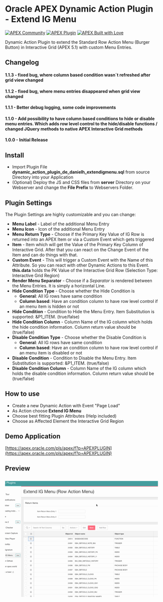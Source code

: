 # Oracle APEX Dynamic Action Plugin - Extend IG Menu

[![APEX Community](https://cdn.rawgit.com/Dani3lSun/apex-github-badges/78c5adbe/badges/apex-community-badge.svg)](https://github.com/Dani3lSun/apex-github-badges) [![APEX Plugin](https://cdn.rawgit.com/Dani3lSun/apex-github-badges/b7e95341/badges/apex-plugin-badge.svg)](https://github.com/Dani3lSun/apex-github-badges)
[![APEX Built with Love](https://cdn.rawgit.com/Dani3lSun/apex-github-badges/7919f913/badges/apex-love-badge.svg)](https://github.com/Dani3lSun/apex-github-badges)

Dynamic Action Plugin to extend the Standard Row Action Menu (Burger Button) in Interactive Grid (APEX 5.1) with custom Menu Entries.


## Changelog

#### 1.1.3 - fixed bug, where column based condition wasn´t refreshed after grid view changed

#### 1.1.2 - fixed bug, where menu entries disappeared when grid view changed

#### 1.1.1 - Better debug logging, some code improvements

#### 1.1.0 - Add possibility to have column based conditions to hide or disable menu entries. Which adds row level control to the hide/disable functions / changed JQuery methods to native APEX Interactive Grid methods

#### 1.0.0 - Initial Release


## Install

- Import Plugin File **dynamic_action_plugin_de_danielh_extendigmenu.sql** from source Directory into your Application
- (Optional) Deploy the JS and CSS files from **server** Directory on your Webserver and change the **File Prefix** to Webservers Folder.


## Plugin Settings

The Plugin Settings are highly customizable and you can change:
- **Menu Label** - Label of the additional Menu Entry
- **Menu Icon** - Icon of the additional Menu Entry
- **Menu Return Type** - Choose if the Primary Key Value of IG Row is returned into an APEX Item or via a Custom Event which gets triggered
- **Item** - Item which will get the Value of the Primary Key Column of Interactive Grid. After that you can react on the Change Event of the Item and can do things with that.
- **Custom Event** - This will trigger a Custom Event with the Name of this Attribute. So you can react with other Dynamic Actions to this Event. **this.data** holds the PK Value of the Interactive Grid Row (Selection Type: Interactive Grid Region)
- **Render Menu Separator** - Choose if a *Separator* is rendered between the Menu Entries. It is simply a horizontal Line.
- **Hide Condition Type** - Choose whether the Hide Condition is
  - **General**: All IG rows have same condition
  - **Column based**: Have an condition column to have row level control if an menu item is hidden or not
- **Hide Condition** - Condition to Hide the Menu Entry. Item Substitution is supported: &P1_ITEM. (true/false)
- **Hide Condition Column** - Column Name of the IG column which holds the hide condition information. Column return value should be (true/false)
- **Disable Condition Type** - Choose whether the Disable Condition is
  - **General**: All IG rows have same condition
  - **Column based**: Have an condition column to have row level control if an menu item is disabled or not
- **Disable Condition** - Condition to Disable the Menu Entry. Item Substitution is supported: &P1_ITEM. (true/false)
- **Disable Condition Column** - Column Name of the IG column which holds the disable condition information. Column return value should be (true/false)


## How to use
- Create a new Dynamic Action with Event "Page Load"
- As Action choose **Extend IG Menu**
- Choose best fitting Plugin Attributes (Help included)
- Choose as Affected Element the Interactive Grid Region


## Demo Application
[https://apex.oracle.com/pls/apex/f?p=APEXPLUGIN](https://apex.oracle.com/pls/apex/f?p=APEXPLUGIN)


## Preview
## ![](https://github.com/Dani3lSun/apex-plugin-extend_ig_menu/blob/master/preview.gif)
